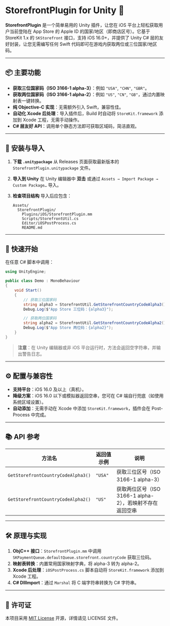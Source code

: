 # StorefrontPlugin for Unity 🚀

**StorefrontPlugin** 是一个简单易用的 Unity 插件，让您在 iOS 平台上轻松获取用户当前登陆在 App Store 的 Apple ID 的国家/地区（即商店区号）。它基于 StoreKit 1.x 的 `SKStorefront` 接口，支持 iOS 16.0+，并提供了 Unity C# 层的友好封装，让您无需编写任何 Swift 代码即可在游戏内获取两位或三位国家/地区码。

---

## 📦 主要功能

* **获取三位国家码（ISO 3166-1 alpha-3）**：例如 `"USA"`, `"CHN"`, `"GBR"`。
* **获取两位国家码（ISO 3166-1 alpha-2）**：例如 `"US"`, `"CN"`, `"GB"`，通过内置映射表一键转换。
* **纯 Objective-C 实现**：无需额外引入 Swift，兼容性佳。
* **自动化 Xcode 后处理**：导入插件后，Build 时自动将 `StoreKit.framework` 添加到 Xcode 工程，无需手动操作。
* **C# 层友好 API**：调用单个静态方法即可获取区域码，简洁直观。

---

## 🔧 安装与导入

1. **下载 `.unitypackage`**
   从 Releases 页面获取最新版本的 `StorefrontPlugin.unitypackage` 文件。
2. **导入到 Unity**
   在 Unity 编辑器中 **双击** 或通过 `Assets → Import Package → Custom Package…` 导入。
3. **检查项目结构**
   导入后应包含：

   ```text
   Assets/
     StorefrontPlugin/
       Plugins/iOS/StorefrontPlugin.mm
       Scripts/StorefrontUtil.cs
       Editor/iOSPostProcess.cs
       README.md
   ```

---

## 🚀 快速开始

在任意 C# 脚本中调用：

```csharp
using UnityEngine;

public class Demo : MonoBehaviour
{
    void Start()
    {
        // 获取三位国家码
        string alpha3 = StorefrontUtil.GetStorefrontCountryCodeAlpha3();
        Debug.Log($"App Store 三位码：{alpha3}");

        // 获取两位国家码
        string alpha2 = StorefrontUtil.GetStorefrontCountryCodeAlpha2();
        Debug.Log($"App Store 两位码：{alpha2}");
    }
}
```

> **注意**：在 Unity 编辑器或非 iOS 平台运行时，方法会返回空字符串，并输出警告日志。

---

## ⚙️ 配置与兼容性

* **支持平台**：iOS 16.0 及以上（真机）。
* **降级方案**：iOS 16.0 以下或模拟器返回空串，您可在 C# 端自行兜底（如使用系统区域设置）。
* **自动添加**：无需手动在 Xcode 中添加 `StoreKit.framework`，插件会在 Post-Process 中完成。

---

## 📚 API 参考

| 方法名                                | 返回值示例   | 说明                                    |
| ---------------------------------- | ------- | ------------------------------------- |
| `GetStorefrontCountryCodeAlpha3()` | `"USA"` | 获取三位区号（ISO 3166-1 alpha-3）            |
| `GetStorefrontCountryCodeAlpha2()` | `"US"`  | 获取两位区号（ISO 3166-1 alpha-2），若映射不存在返回空串 |

---

## 🛠️ 原理与实现

1. **ObjC++ 接口**：`StorefrontPlugin.mm` 中调用 `SKPaymentQueue.defaultQueue.storefront.countryCode` 获取三位码。
2. **映射表转换**：内置常用国家映射字典，将 alpha-3 转为 alpha-2。
3. **Xcode 后处理**：`iOSPostProcess.cs` 脚本自动将 `StoreKit.framework` 添加到 Xcode 工程。
4. **C# DllImport**：通过 `Marshal` 将 C 端字符串转换为 C# 字符串。


---

## 📄 许可证

本项目采用 [MIT License](LICENSE) 开源，详情请见 LICENSE 文件。
